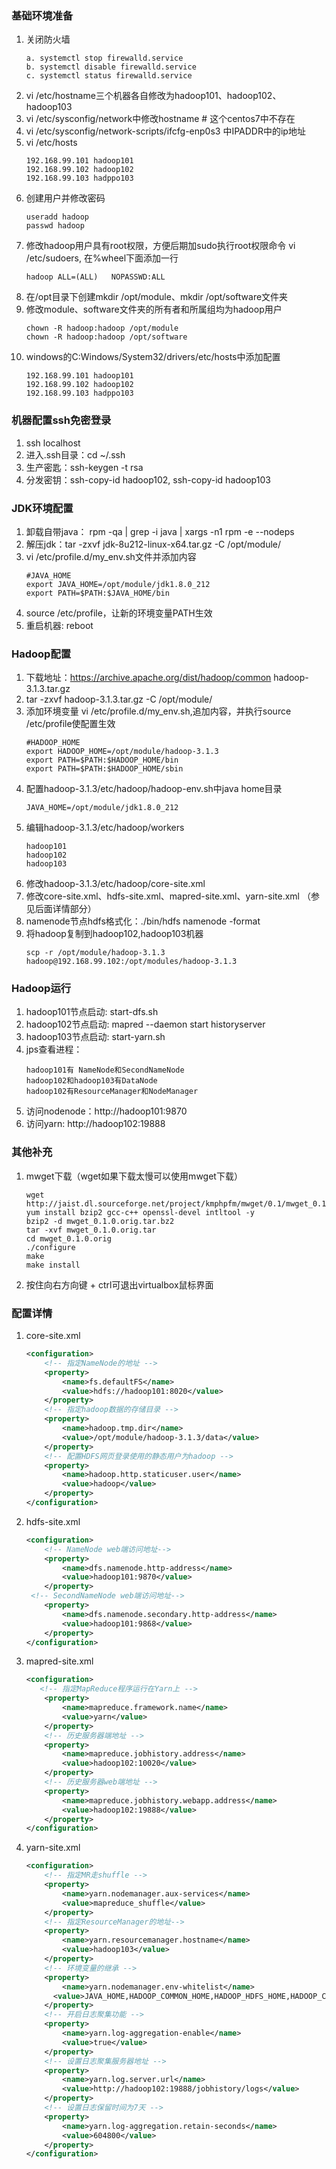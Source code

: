 ### 基础环境准备
1. 关闭防火墙
   ```
   a. systemctl stop firewalld.service
   b. systemctl disable firewalld.service
   c. systemctl status firewalld.service
   ```
2. vi /etc/hostname三个机器各自修改为hadoop101、hadoop102、hadoop103
3. vi /etc/sysconfig/network中修改hostname # 这个centos7中不存在
4. vi /etc/sysconfig/network-scripts/ifcfg-enp0s3 中IPADDR中的ip地址
5. vi /etc/hosts
   ```text
   192.168.99.101 hadoop101
   192.168.99.102 hadoop102
   192.168.99.103 hadppo103
   ```
6. 创建用户并修改密码
   ```text
   useradd hadoop
   passwd hadoop
   ```
7. 修改hadoop用户具有root权限，方便后期加sudo执行root权限命令 vi /etc/sudoers, 在%wheel下面添加一行
   ```
   hadoop ALL=(ALL)   NOPASSWD:ALL
   ```
8. 在/opt目录下创建mkdir /opt/module、mkdir /opt/software文件夹
9. 修改module、software文件夹的所有者和所属组均为hadoop用户
   ```
   chown -R hadoop:hadoop /opt/module
   chown -R hadoop:hadoop /opt/software
   ```
10. windows的C:Windows/System32/drivers/etc/hosts中添加配置
    ```
    192.168.99.101 hadoop101
    192.168.99.102 hadoop102
    192.168.99.103 hadppo103
    ```
### 机器配置ssh免密登录
1. ssh localhost
2. 进入.ssh目录：cd ~/.ssh
3. 生产密匙：ssh-keygen -t rsa
4. 分发密钥：ssh-copy-id hadoop102, ssh-copy-id hadoop103
### JDK环境配置
1. 卸载自带java： rpm -qa | grep -i java | xargs -n1 rpm -e --nodeps
2. 解压jdk：tar -zxvf jdk-8u212-linux-x64.tar.gz -C /opt/module/
3. vi /etc/profile.d/my_env.sh文件并添加内容
    ```
    #JAVA_HOME
    export JAVA_HOME=/opt/module/jdk1.8.0_212
    export PATH=$PATH:$JAVA_HOME/bin
    ```
4. source /etc/profile，让新的环境变量PATH生效
5. 重启机器: reboot
### Hadoop配置
1. 下载地址：https://archive.apache.org/dist/hadoop/common hadoop-3.1.3.tar.gz
2. tar -zxvf hadoop-3.1.3.tar.gz -C /opt/module/
3. 添加环境变量 vi /etc/profile.d/my_env.sh,追加内容，并执行source /etc/profile使配置生效
   ```
   #HADOOP_HOME
   export HADOOP_HOME=/opt/module/hadoop-3.1.3
   export PATH=$PATH:$HADOOP_HOME/bin
   export PATH=$PATH:$HADOOP_HOME/sbin
   ```
4. 配置hadoop-3.1.3/etc/hadoop/hadoop-env.sh中java home目录
   ```
   JAVA_HOME=/opt/module/jdk1.8.0_212
   ```
5. 编辑hadoop-3.1.3/etc/hadoop/workers
   ```
   hadoop101
   hadoop102
   hadoop103
   ```
6. 修改hadoop-3.1.3/etc/hadoop/core-site.xml
7. 修改core-site.xml、hdfs-site.xml、mapred-site.xml、yarn-site.xml （参见后面详情部分）
8. namenode节点hdfs格式化：./bin/hdfs namenode -format
9. 将hadoop复制到hadoop102,hadoop103机器
   ```
   scp -r /opt/module/hadoop-3.1.3  hadoop@192.168.99.102:/opt/modules/hadoop-3.1.3
   ```
### Hadoop运行
1. hadoop101节点启动: start-dfs.sh
2. hadoop102节点启动: mapred --daemon start historyserver
3. hadoop103节点启动: start-yarn.sh
4. jps查看进程：
   ```
   hadoop101有 NameNode和SecondNameNode
   hadoop102和hadoop103有DataNode
   hadoop102有ResourceManager和NodeManager
   ```
4. 访问nodenode：http://hadoop101:9870
5. 访问yarn: http://hadoop102:19888
### 其他补充
1. mwget下载（wget如果下载太慢可以使用mwget下载）
   ```text
   wget http://jaist.dl.sourceforge.net/project/kmphpfm/mwget/0.1/mwget_0.1.0.orig.tar.bz2
   yum install bzip2 gcc-c++ openssl-devel intltool -y
   bzip2 -d mwget_0.1.0.orig.tar.bz2
   tar -xvf mwget_0.1.0.orig.tar 
   cd mwget_0.1.0.orig
   ./configure
   make
   make install
   ```
2. 按住向右方向键 + ctrl可退出virtualbox鼠标界面
### 配置详情
1. core-site.xml
   ```xml
   <configuration>
       <!-- 指定NameNode的地址 -->
       <property>
           <name>fs.defaultFS</name>
           <value>hdfs://hadoop101:8020</value>
       </property>
       <!-- 指定hadoop数据的存储目录 -->
       <property>
           <name>hadoop.tmp.dir</name>
           <value>/opt/module/hadoop-3.1.3/data</value>
       </property>
       <!-- 配置HDFS网页登录使用的静态用户为hadoop -->
       <property>
           <name>hadoop.http.staticuser.user</name>
           <value>hadoop</value>
       </property>
   </configuration>
   ```
2. hdfs-site.xml
   ```xml
   <configuration>
       <!-- NameNode web端访问地址-->
       <property>
           <name>dfs.namenode.http-address</name>
           <value>hadoop101:9870</value>
       </property>
   	<!-- SecondNameNode web端访问地址-->
       <property>
           <name>dfs.namenode.secondary.http-address</name>
           <value>hadoop101:9868</value>
       </property>
   </configuration>
   ```
3. mapred-site.xml
   ```xml
   <configuration>
      <!-- 指定MapReduce程序运行在Yarn上 -->
       <property>
           <name>mapreduce.framework.name</name>
           <value>yarn</value>
       </property>
       <!-- 历史服务器端地址 -->
       <property>
           <name>mapreduce.jobhistory.address</name>
           <value>hadoop102:10020</value>
       </property>
       <!-- 历史服务器web端地址 -->
       <property>
           <name>mapreduce.jobhistory.webapp.address</name>
           <value>hadoop102:19888</value>
       </property>
   </configuration>
   ```
4. yarn-site.xml
   ```xml
   <configuration>
       <!-- 指定MR走shuffle -->
       <property>
           <name>yarn.nodemanager.aux-services</name>
           <value>mapreduce_shuffle</value>
       </property>
       <!-- 指定ResourceManager的地址-->
       <property>
           <name>yarn.resourcemanager.hostname</name>
           <value>hadoop103</value>
       </property>
       <!-- 环境变量的继承 -->
       <property>
           <name>yarn.nodemanager.env-whitelist</name>
         <value>JAVA_HOME,HADOOP_COMMON_HOME,HADOOP_HDFS_HOME,HADOOP_CONF_DIR,CLASSPATH_PREPEND_DISTCACHE,HADOOP_YARN_HOME,HADOOP_MAPRED_HOME</value>
       </property>
       <!-- 开启日志聚集功能 -->
       <property>
           <name>yarn.log-aggregation-enable</name>
           <value>true</value>
       </property>
       <!-- 设置日志聚集服务器地址 -->
       <property>  
           <name>yarn.log.server.url</name>  
           <value>http://hadoop102:19888/jobhistory/logs</value>
       </property>
       <!-- 设置日志保留时间为7天 -->
       <property>
           <name>yarn.log-aggregation.retain-seconds</name>
           <value>604800</value>
       </property>
   </configuration>
   ```